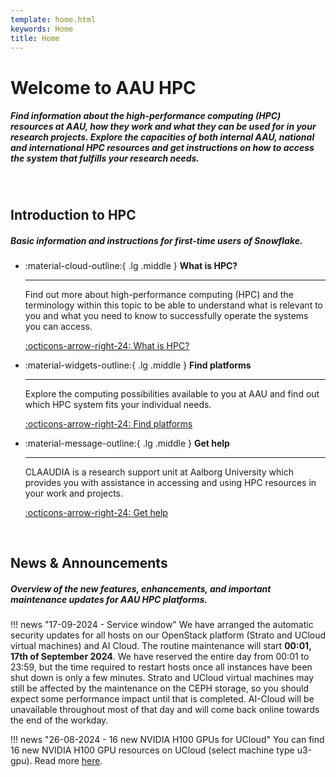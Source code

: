 ```yaml
---
template: home.html
keywords: Home
title: Home
---
```

#  Welcome to AAU HPC
##### Find information about the high-performance computing (HPC) resources at AAU, how they work and what they can be used for in your research projects. Explore the capacities of both internal AAU, national and international HPC resources and get instructions on how to access the system that fulfills your research needs.

<br> <!-- Just a little break -->

## Introduction to HPC
##### Basic information and instructions for first-time users of Snowflake.

<div class="grid cards grid-three" markdown>

<!--
Icons can be searched and found here:
https://squidfunk.github.io/mkdocs-material/reference/icons-emojis/ (best, is to use the ones starting with material)
-->

-   :material-cloud-outline:{ .lg .middle } __What is HPC?__

    ---
    
    Find out more about high-performance computing (HPC) and the terminology within this topic to be able to understand what is relevant to you and what you need to know to successfully operate the systems you can access.
    
    [:octicons-arrow-right-24: What is HPC?](/overview/)

-   :material-widgets-outline:{ .lg .middle } __Find platforms__

    ---
    
    Explore the computing possibilities available to you at AAU and find out which HPC system fits your individual needs.
    
    [:octicons-arrow-right-24: Find platforms](/overview/platform-overview/)

-   :material-message-outline:{ .lg .middle } __Get help__

    ---
    
    CLAAUDIA is a research support unit at Aalborg University which provides you with assistance in accessing and using HPC resources in your work and projects.
    
    [:octicons-arrow-right-24: Get help](https://serviceportal.aau.dk/serviceportal?id=emp_taxonomy_topic&topic_id=82a253e8838fc21053711d447daad328)

</div>

<br> <!-- Just a little break -->

## News & Announcements

##### Overview of the new features, enhancements, and important maintenance updates for AAU HPC platforms.

!!! news "17-09-2024 - Service window"
    We have arranged the automatic security updates for all hosts on our OpenStack platform (Strato and UCloud virtual machines) and AI Cloud. The routine maintenance will start **00:01, 17th of September 2024**. We have reserved the entire day from 00:01 to 23:59, but the time required to restart hosts once all instances have been shut down is only a few minutes. Strato and UCloud virtual machines may still be affected by the maintenance on the CEPH storage, so you should expect some performance impact until that is completed. AI-Cloud will be unavailable throughout most of that day and will come back online towards the end of the workday. 

!!! news "26-08-2024 - 16 new NVIDIA H100 GPUs for UCloud"
    You can find 16 new NVIDIA H100 GPU resources on UCloud (select machine type u3-gpu). Read more [here](https://escience.sdu.dk/index.php/news/16-new-h100-ai-gpus-arrive-at-sdu/).